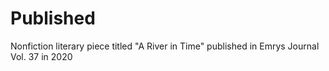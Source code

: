 # Published
Nonfiction literary piece titled "A River in Time" published in Emrys Journal Vol. 37 in 2020
